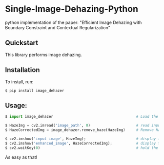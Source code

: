 # Single-Image-Dehazing-Python
python implementation of the paper: "Efficient Image Dehazing with Boundary Constraint and Contextual Regularization"


## Quickstart
This library performs image dehazing.

## Installation

To install, run:
```
$ pip install image_dehazer
```

## Usage:
```Python
$ import image_dehazer										# Load the library

$ HazeImg = cv2.imread('image_path', 0)						# read input image
$ HazeCorrectedImg = image_dehazer.remove_haze(HazeImg)		# Remove Haze

$ cv2.imshow('input image', HazeImg);						# display the original hazy image
$ cv2.imshow('enhanced_image', HazeCorrectedImg);			# display the result
$ cv2.waitKey(0)											# hold the display window
```
As easy as that!